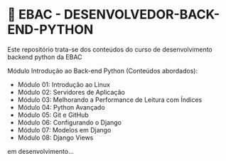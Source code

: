 # 📌 EBAC - DESENVOLVEDOR-BACK-END-PYTHON 
Este repositório trata-se dos conteúdos do curso de desenvolvimento backend python da EBAC

Módulo Introdução ao Back-end Python (Conteúdos abordados):
- Módulo 01: Introdução ao Linux
- Módulo 02: Servidores de Aplicação
- Módulo 03: Melhorando a Performance de Leitura com Índices 
- Módulo 04: Python Avançado
- Módulo 05: Git e GitHub
- Módulo 06: Configurando o Django
- Módulo 07: Modelos em Django
- Módulo 08: Django Views

em desenvolvimento...